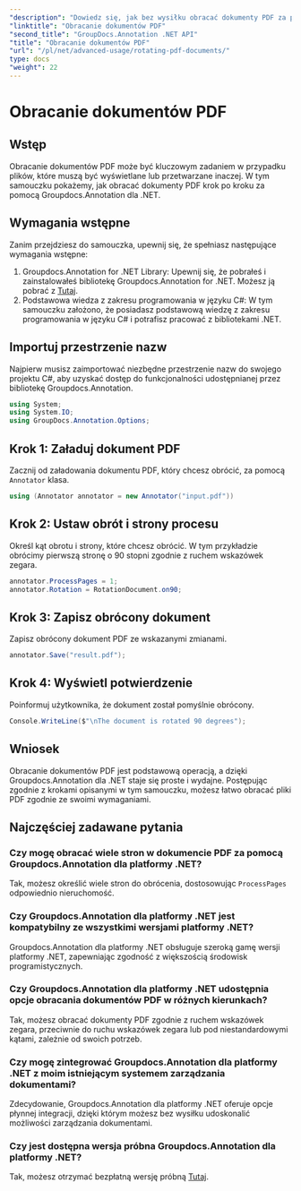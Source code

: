 ```yaml
---
"description": "Dowiedz się, jak bez wysiłku obracać dokumenty PDF za pomocą Groupdocs.Annotation dla platformy .NET. Zwiększ efektywność zarządzania dokumentami."
"linktitle": "Obracanie dokumentów PDF"
"second_title": "GroupDocs.Annotation .NET API"
"title": "Obracanie dokumentów PDF"
"url": "/pl/net/advanced-usage/rotating-pdf-documents/"
type: docs
"weight": 22
---
```


# Obracanie dokumentów PDF

## Wstęp
Obracanie dokumentów PDF może być kluczowym zadaniem w przypadku plików, które muszą być wyświetlane lub przetwarzane inaczej. W tym samouczku pokażemy, jak obracać dokumenty PDF krok po kroku za pomocą Groupdocs.Annotation dla .NET.
## Wymagania wstępne
Zanim przejdziesz do samouczka, upewnij się, że spełniasz następujące wymagania wstępne:
1. Groupdocs.Annotation for .NET Library: Upewnij się, że pobrałeś i zainstalowałeś bibliotekę Groupdocs.Annotation for .NET. Możesz ją pobrać z [Tutaj](https://releases.groupdocs.com/annotation/net/).
2. Podstawowa wiedza z zakresu programowania w języku C#: W tym samouczku założono, że posiadasz podstawową wiedzę z zakresu programowania w języku C# i potrafisz pracować z bibliotekami .NET.

## Importuj przestrzenie nazw
Najpierw musisz zaimportować niezbędne przestrzenie nazw do swojego projektu C#, aby uzyskać dostęp do funkcjonalności udostępnianej przez bibliotekę Groupdocs.Annotation.
```csharp
using System;
using System.IO;
using GroupDocs.Annotation.Options;
```
## Krok 1: Załaduj dokument PDF
Zacznij od załadowania dokumentu PDF, który chcesz obrócić, za pomocą `Annotator` klasa.
```csharp
using (Annotator annotator = new Annotator("input.pdf"))
```
## Krok 2: Ustaw obrót i strony procesu
Określ kąt obrotu i strony, które chcesz obrócić. W tym przykładzie obrócimy pierwszą stronę o 90 stopni zgodnie z ruchem wskazówek zegara.
```csharp
annotator.ProcessPages = 1;
annotator.Rotation = RotationDocument.on90;
```
## Krok 3: Zapisz obrócony dokument
Zapisz obrócony dokument PDF ze wskazanymi zmianami.
```csharp
annotator.Save("result.pdf");
```
## Krok 4: Wyświetl potwierdzenie
Poinformuj użytkownika, że dokument został pomyślnie obrócony.
```csharp
Console.WriteLine($"\nThe document is rotated 90 degrees");
```

## Wniosek
Obracanie dokumentów PDF jest podstawową operacją, a dzięki Groupdocs.Annotation dla .NET staje się proste i wydajne. Postępując zgodnie z krokami opisanymi w tym samouczku, możesz łatwo obracać pliki PDF zgodnie ze swoimi wymaganiami.
## Najczęściej zadawane pytania
### Czy mogę obracać wiele stron w dokumencie PDF za pomocą Groupdocs.Annotation dla platformy .NET?
Tak, możesz określić wiele stron do obrócenia, dostosowując `ProcessPages` odpowiednio nieruchomość.
### Czy Groupdocs.Annotation dla platformy .NET jest kompatybilny ze wszystkimi wersjami platformy .NET?
Groupdocs.Annotation dla platformy .NET obsługuje szeroką gamę wersji platformy .NET, zapewniając zgodność z większością środowisk programistycznych.
### Czy Groupdocs.Annotation dla platformy .NET udostępnia opcje obracania dokumentów PDF w różnych kierunkach?
Tak, możesz obracać dokumenty PDF zgodnie z ruchem wskazówek zegara, przeciwnie do ruchu wskazówek zegara lub pod niestandardowymi kątami, zależnie od swoich potrzeb.
### Czy mogę zintegrować Groupdocs.Annotation dla platformy .NET z moim istniejącym systemem zarządzania dokumentami?
Zdecydowanie, Groupdocs.Annotation dla platformy .NET oferuje opcje płynnej integracji, dzięki którym możesz bez wysiłku udoskonalić możliwości zarządzania dokumentami.
### Czy jest dostępna wersja próbna Groupdocs.Annotation dla platformy .NET?
Tak, możesz otrzymać bezpłatną wersję próbną [Tutaj](https://releases.groupdocs.com/).